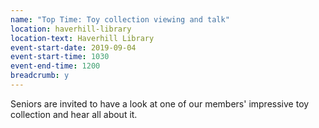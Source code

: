 ```yaml
---
name: "Top Time: Toy collection viewing and talk"
location: haverhill-library
location-text: Haverhill Library
event-start-date: 2019-09-04
event-start-time: 1030
event-end-time: 1200
breadcrumb: y
---
```


Seniors are invited to have a look at one of our members' impressive toy collection and hear all about it.
